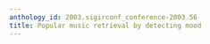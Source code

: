 ```yaml
---
anthology_id: 2003.sigirconf_conference-2003.56
title: Popular music retrieval by detecting mood
---
```

